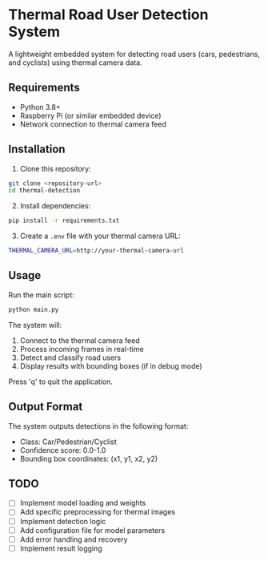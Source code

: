 # Thermal Road User Detection System

A lightweight embedded system for detecting road users (cars, pedestrians, and cyclists) using thermal camera data.

## Requirements

- Python 3.8+
- Raspberry Pi (or similar embedded device)
- Network connection to thermal camera feed

## Installation

1. Clone this repository:
```bash
git clone <repository-url>
cd thermal-detection
```

2. Install dependencies:
```bash
pip install -r requirements.txt
```

3. Create a `.env` file with your thermal camera URL:
```bash
THERMAL_CAMERA_URL=http://your-thermal-camera-url
```

## Usage

Run the main script:
```bash
python main.py
```

The system will:
1. Connect to the thermal camera feed
2. Process incoming frames in real-time
3. Detect and classify road users
4. Display results with bounding boxes (if in debug mode)

Press 'q' to quit the application.

## Output Format

The system outputs detections in the following format:
- Class: Car/Pedestrian/Cyclist
- Confidence score: 0.0-1.0
- Bounding box coordinates: (x1, y1, x2, y2)

## TODO

- [ ] Implement model loading and weights
- [ ] Add specific preprocessing for thermal images
- [ ] Implement detection logic
- [ ] Add configuration file for model parameters
- [ ] Add error handling and recovery
- [ ] Implement result logging 